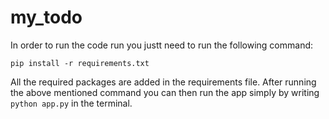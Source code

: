 # my_todo
In order to run the code run you justt need to run the following command:

```pip install -r requirements.txt```

All the required packages are added in the requirements file. After running the above mentioned command you can then run the app simply by writing ```python app.py``` in the terminal.

